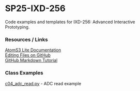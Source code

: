 # SP25-IXD-256
Code examples and templates for IXD-256: Advanced Interactive Prototyping.   
  
### Resources / Links  
[AtomS3 Lite Documentation](https://docs.m5stack.com/en/core/AtomS3%20Lite)  
[Editing Files on GitHub](https://docs.github.com/en/repositories/working-with-files/managing-files/editing-files)  
[GitHub Markdown Tutorial](https://docs.github.com/en/get-started/writing-on-github/getting-started-with-writing-and-formatting-on-github/basic-writing-and-formatting-syntax)  

### Class Examples  
[c04_adc_read.py](class04/c04_adc_read.py) - ADC read example

